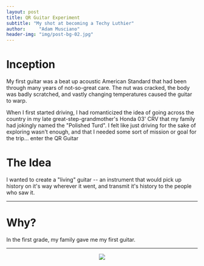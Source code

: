 ```yaml
---
layout: post
title: QR Guitar Experiment
subtitle: "My shot at becoming a Techy Luthier"
author:     "Adam Musciano"
header-img: "img/post-bg-02.jpg"
---
```


Inception
=======
My first guitar was a beat up acoustic American Standard that had been through many years of not-so-great care. The nut was cracked, the body was badly scratched, and vastly changing temperatures caused the guitar to warp.


When I first started driving, I had romanticized the idea of going across the country in my late great-step-grandmother's Honda 03' CRV that my family had jokingly named the "Polished Turd". I felt like just driving for the sake of exploring wasn't enough, and that I needed some sort of mission or goal for the trip... enter the QR Guitar

The Idea
========
I wanted to create a "living" guitar -- an instrument that would pick up history on it's way wherever it went, and transmit it's history to the people who saw it.

---------------

Why?
======================
In the first grade, my family gave me my first guitar.


---------------
<div style="text-align:center">
  <img src="//img/post-qrGuitar-GIF.gif" >
</div>
